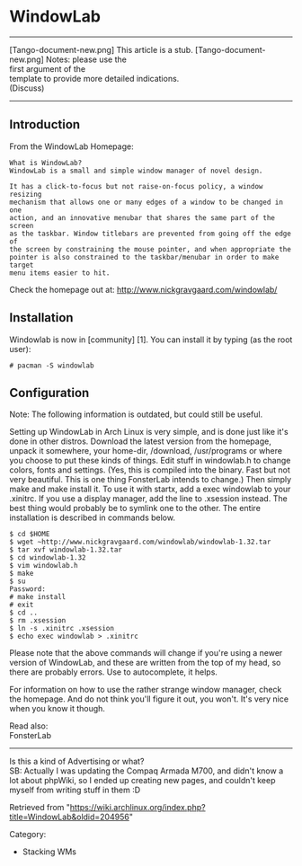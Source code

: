 WindowLab
=========

  ------------------------ ------------------------ ------------------------
  [Tango-document-new.png] This article is a stub.  [Tango-document-new.png]
                           Notes: please use the    
                           first argument of the    
                           template to provide more 
                           detailed indications.    
                           (Discuss)                
  ------------------------ ------------------------ ------------------------

Introduction
------------

From the WindowLab Homepage:

    What is WindowLab?
    WindowLab is a small and simple window manager of novel design.

    It has a click-to-focus but not raise-on-focus policy, a window resizing 
    mechanism that allows one or many edges of a window to be changed in one 
    action, and an innovative menubar that shares the same part of the screen 
    as the taskbar. Window titlebars are prevented from going off the edge of 
    the screen by constraining the mouse pointer, and when appropriate the 
    pointer is also constrained to the taskbar/menubar in order to make target 
    menu items easier to hit.

Check the homepage out at: http://www.nickgravgaard.com/windowlab/

Installation
------------

Windowlab is now in [community] [1]. You can install it by typing (as
the root user):

    # pacman -S windowlab

Configuration
-------------

Note: The following information is outdated, but could still be useful.

Setting up WindowLab in Arch Linux is very simple, and is done just like
it's done in other distros. Download the latest version from the
homepage, unpack it somewhere, your home-dir, /download, /usr/programs
or where you choose to put these kinds of things. Edit stuff in
windowlab.h to change colors, fonts and settings. (Yes, this is compiled
into the binary. Fast but not very beautiful. This is one thing
FonsterLab intends to change.) Then simply make and make install it. To
use it with startx, add a exec windowlab to your .xinitrc. If you use a
display manager, add the line to .xsession instead. The best thing would
probably be to symlink one to the other. The entire installation is
described in commands below.

    $ cd $HOME
    $ wget ~http://www.nickgravgaard.com/windowlab/windowlab-1.32.tar
    $ tar xvf windowlab-1.32.tar
    $ cd windowlab-1.32
    $ vim windowlab.h
    $ make
    $ su
    Password:
    # make install
    # exit
    $ cd ..
    $ rm .xsession
    $ ln -s .xinitrc .xsession
    $ echo exec windowlab > .xinitrc

Please note that the above commands will change if you're using a newer
version of WindowLab, and these are written from the top of my head, so
there are probably errors. Use <TAB> to autocomplete, it helps.

For information on how to use the rather strange window manager, check
the homepage. And do not think you'll figure it out, you won't. It's
very nice when you know it though.

Read also:  
 FonsterLab

* * * * *

Is this a kind of Advertising or what?  
 SB: Actually I was updating the Compaq Armada M700, and didn't know a
lot about phpWiki, so I ended up creating new pages, and couldn't keep
myself from writing stuff in them :D

Retrieved from
"https://wiki.archlinux.org/index.php?title=WindowLab&oldid=204956"

Category:

-   Stacking WMs
